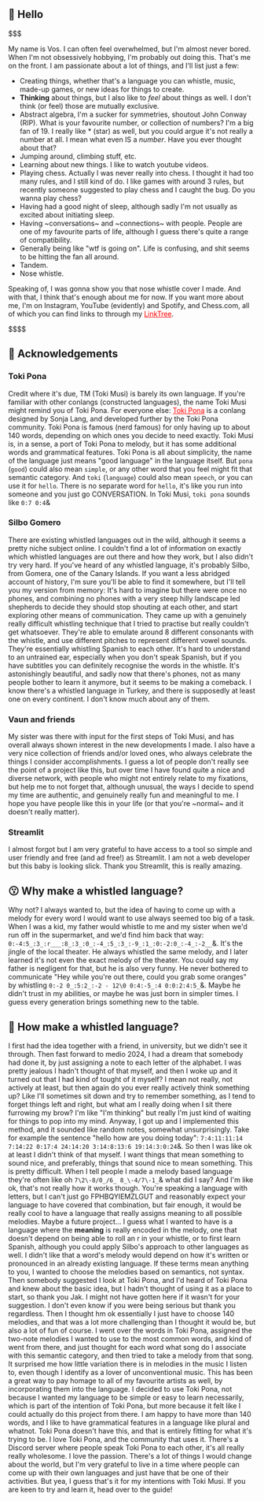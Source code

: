 ## 🦊 Hello

\$\$\$

My name is Vos. I can often feel overwhelmed, but I'm almost never bored. When I'm not obsessively hobbying, I'm probably out doing this. That's me on the front.
I am passionate about a lot of things, and I'll list just a few:
- Creating things, whether that's a language you can whistle, music, made-up games, or new ideas for things to create.
- **Thinking** about things, but I also like to *feel* about things as well. I don't think (or feel) those are mutually exclusive.
- Abstract algebra, I'm a sucker for symmetries, shoutout John Conway (RIP). What is your favourite number, or collection of numbers? I'm a big fan of 19. I really like * (star) as well, but you could argue it's not really a number at all. I mean what even IS a *number*. Have you ever thought about that?
- Jumping around, climbing stuff, etc.
- Learning about new things. I like to watch youtube videos.
- Playing chess. Actually I was never really into chess. I thought it had too many rules, and I still kind of do. I like games with around 3 rules, but recently someone suggested to play chess and I caught the bug. Do you wanna play chess?
- Having had a good night of sleep, although sadly I'm not usually as excited about initiating sleep.
- Having \~conversations\~ and \~connections\~ with people. People are one of my favourite parts of life, although I guess there's quite a range of compatibility.
- Generally being like "wtf is going on". Life is confusing, and shit seems to be hitting the fan all around.
- Tandem.
- Nose whistle.

Speaking of, I was gonna show you that nose whistle cover I made. And with that, I think that's enough about me for now. If you want more about me, I'm on Instagram, YouTube (evidently) and Spotify, and <span style="pointer-events: none;">Chess.com</span>, all of which you can find links to through my <a href="https://linktr.ee/kidontherun" style="color:#FF0000;">LinkTree</a>.

\$\$\$\$

## 🙌 Acknowledgements

### Toki Pona

Credit where it's due, TM (Toki Musi) is barely its own language. If you're familiar with other conlangs (constructed languages), the name Toki Musi might remind you of Toki Pona. For everyone else: <a href="http://tokipona.org/" style="color:#FF0000;">Toki Pona</a> is a conlang designed by Sonja Lang, and developed further by the Toki Pona community. Toki Pona is famous (nerd famous) for only having up to about 140 words, depending on which ones you decide to need exactly. Toki Musi is, in a sense, a port of Toki Pona to melody, but it has some additional words and grammatical features.
Toki Pona is all about simplicity, the name of the language just means "good language" in the language itself. But `pona` (`good`) could also mean `simple`, or any other word that you feel might fit that semantic category. And `toki` (`language`) could also mean `speech`, or you can use it for `hello`. There is no separate word for `hello`, it's like you run into someone and you just go CONVERSATION. In Toki Musi, `toki pona` sounds like `0:7 0:4`\&

### Silbo Gomero

There are existing whistled languages out in the wild, although it seems a pretty niche subject online. I couldn't find a lot of information on exactly which whistled languages are out there and how they work, but I also didn't try very hard.
If you've heard of any whistled language, it's probably Silbo, from Gomera, one of the Canary Islands. If you want a less abridged account of history, I'm sure you'll be able to find it somewhere, but I'll tell you my version from memory:
It's hard to imagine but there were once no phones, and combining no phones with a very steep hilly landscape led shepherds to decide they should stop shouting at each other, and start exploring other means of communication. They came up with a genuinely really difficult whistling technique that I tried to practise but really couldn't get whatsoever. They're able to emulate around 8 different consonants with the whistle, and use different pitches to represent different vowel sounds. They're essentially whistling Spanish to each other. It's hard to understand to an untrained ear, especially when you don't speak Spanish, but if you have subtitles you can definitely recognise the words in the whistle. It's astonishingly beautiful, and sadly now that there's phones, not as many people bother to learn it anymore, but it seems to be making a comeback.
I know there's a whistled language in Turkey, and there is supposedly at least one on every continent. I don't know much about any of them.

### Vaun and friends

My sister was there with input for the first steps of Toki Musi, and has overall always shown interest in the new developments I made. I also have a very nice collection of friends and/or loved ones, who always celebrate the things I consider accomplishments. I guess a lot of people don't really see the point of a project like this, but over time I have found quite a nice and diverse network, with people who might not entirely relate to my fixations, but help me to not forget that, although unusual, the ways I decide to spend my time are authentic, and genuinely really fun and meaningful to me. I hope you have people like this in your life (or that you're \~normal\~ and it doesn't really matter).

### Streamlit

I almost forgot but I am very grateful to have access to a tool so simple and user friendly and free (and ad free!) as Streamlit. I am not a web developer but this baby is looking slick. Thank you Streamlit, this is really amazing.

## 😗 Why make a whistled language?

Why not? I always wanted to, but the idea of having to come up with a melody for every word I would want to use always seemed too big of a task. When I was a kid, my father would whistle to me and my sister when we'd run off in the supermarket, and we'd find him back that way: `0:-4:5_:3_:r___:8_:3_:0_:-4_:5_:3_:-9_:1_:0:-2:0_:-4_:-2__`\&. It's the jingle of the local theater. He always whistled the same melody, and I later learned it's not even the exact melody of the theater. You could say my father is negligent for that, but he is also very funny. He never bothered to communicate "Hey while you're out there, could you grab some oranges" by whistling `0:-2 0_:5:2_:-2 - 12\0 0:4:-5_:4 0:0:2:4:5_`\&. Maybe he didn't trust in my abilities, or maybe he was just born in simpler times. I guess every generation brings something new to the table.

## 🤔 How make a whistled language?

I first had the idea together with a friend, in university, but we didn't see it through. Then fast forward to medio 2024, I had a dream that somebody had done it, by just assigning a note to each letter of the alphabet. I was pretty jealous I hadn't thought of that myself, and then I woke up and it turned out that I had kind of tought of it myself? I mean not really, not actively at least, but then again do you ever really actively think something up? Like I'll sometimes sit down and try to remember something, as I tend to forget things left and right, but what am I really doing when I sit there furrowing my brow? I'm like "I'm thinking" but really I'm just kind of waiting for things to pop into my mind.
Anyway, I got up and I implemented this method, and it sounded like random notes, somewhat unsurprisingly. Take for example the sentence "hello how are you doing today": `7:4:11:11:14 7:14:22 0:17:4 24:14:20 3:14:8:13:6 19:14:3:0:24`\&. So then I was like ok at least I didn't think of that myself. I want things that mean something to sound nice, and preferably, things that sound nice to mean something. This is pretty difficult. When I tell people I made a melody based language they're often like oh `7\2\-8/0_/6_ 8_\-4/7\-1_`\& what did I say? And I'm like ok, that's not really how it works though. You're speaking a language with letters, but I can't just go FPHBQYIEMZLGUT and reasonably expect your language to have covered that combination, but fair enough, it would be really cool to have a language that really assigns meaning to all possible melodies. Maybe a future project...
I guess what I wanted to have is a language where the **meaning** is really encoded in the melody, one that doesn't depend on being able to roll an r in your whistle, or to first learn Spanish, although you could apply Silbo's approach to other languages as well. I didn't like that a word's melody would depend on how it's written or pronounced in an already existing language. If these terms mean anything to you, I wanted to choose the melodies based on semantics, not syntax.
Then somebody suggested I look at Toki Pona, and I'd heard of Toki Pona and knew about the basic idea, but I hadn't thought of using it as a place to start, so thank you Jak. I might not have gotten here if it wasn't for your suggestion. I don't even know if you were being serious but thank you regardless.
Then I thought hm ok essentially I just have to choose 140 melodies, and that was a lot more challenging than I thought it would be, but also a lot of fun of course. I went over the words in Toki Pona, assigned the two-note melodies I wanted to use to the most common words, and kind of went from there, and just thought for each word what song do I associate with this semantic category, and then tried to take a melody from that song. It surprised me how little variation there is in melodies in the music I listen to, even though I identify as a lover of unconventional music. This has been a great way to pay homage to all of my favourite artists as well, by incorporating them into the language.
I decided to use Toki Pona, not because I wanted my language to be simple or easy to learn necessarily, which is part of the intention of Toki Pona, but more because it felt like I could actually do this project from there. I am happy to have more than 140 words, and I like to have grammatical features in a language like plural and whatnot. Toki Pona doesn't have this, and that is entirely fitting for what it's trying to be. I love Toki Pona, and the community that uses it. There's a Discord server where people speak Toki Pona to each other, it's all really really wholesome. I love the passion. There's a lot of things I would change about the world, but I'm very grateful to live in a time where people can come up with their own languages and just have that be one of their activities.
But yea, I guess that's it for my intentions with Toki Musi. If you are keen to try and learn it, head over to the guide!